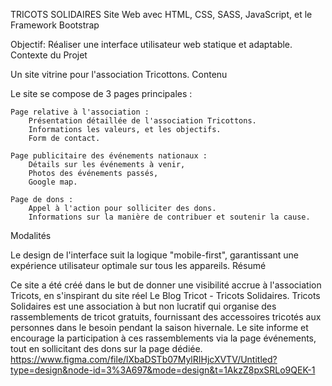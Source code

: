 TRICOTS SOLIDAIRES
Site Web avec HTML, CSS, SASS, JavaScript, et le Framework Bootstrap

Objectif: Réaliser une interface utilisateur web statique et adaptable.
Contexte du Projet

Un site vitrine pour l'association Tricottons.
Contenu

Le site se compose de 3 pages principales :

    Page relative à l'association :
        Présentation détaillée de l'association Tricottons.
        Informations les valeurs, et les objectifs.
        Form de contact.

    Page publicitaire des événements nationaux :
        Détails sur les événements à venir, 
        Photos des événements passés,
        Google map.

    Page de dons :
        Appel à l'action pour solliciter des dons.
        Informations sur la manière de contribuer et soutenir la cause.

Modalités

Le design de l'interface suit la logique "mobile-first", garantissant une expérience utilisateur optimale sur tous les appareils.
Résumé

Ce site a été créé dans le but de donner une visibilité accrue à l'association Tricots, en s'inspirant du site réel Le Blog Tricot - Tricots Solidaires. 
Tricots Solidaires est une association à but non lucratif qui organise des rassemblements de tricot gratuits, fournissant des accessoires tricotés aux personnes dans le besoin pendant la saison hivernale. 
Le site informe et encourage la participation à ces rassemblements via la page événements, tout en sollicitant des dons sur la page dédiée.
https://www.figma.com/file/lXbaDSTb07MylRIHjcXVTV/Untitled?type=design&node-id=3%3A697&mode=design&t=1AkzZ8pxSRLo9QEK-1
